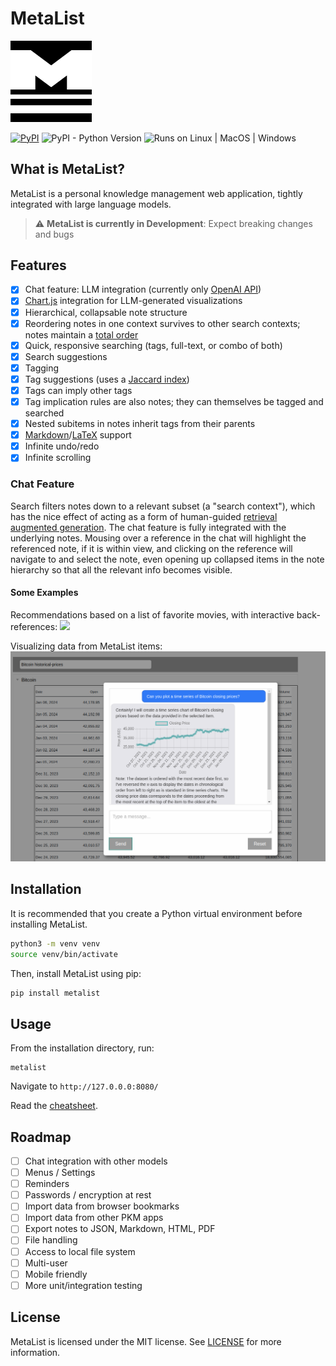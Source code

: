 
# MetaList

<img src="docs/img/MetaList-Logo.png" width="130" />

[![PyPI](https://img.shields.io/pypi/v/metalist)](https://pypi.org/project/metalist/)
![PyPI - Python Version](https://img.shields.io/badge/python-3.8+-blue)
![Runs on Linux | MacOS | Windows](https://img.shields.io/badge/runs%20on-Linux%20%7C%20MacOS%20%7C%20Windows-blue)


## What is MetaList?
MetaList is a personal knowledge management web application, 
tightly integrated with large language models.

> ⚠️ **MetaList is currently in Development**: Expect breaking changes and bugs

## Features

- [x] Chat feature: LLM integration (currently only [OpenAI API](https://openai.com/blog/openai-api))
- [x] [Chart.js](https://www.chartjs.org/) integration for LLM-generated visualizations
- [x] Hierarchical, collapsable note structure
- [x] Reordering notes in one context survives to other search contexts; notes maintain a [total order](https://en.wikipedia.org/wiki/Total_order)
- [x] Quick, responsive searching (tags, full-text, or combo of both)
- [x] Search suggestions
- [x] Tagging
- [x] Tag suggestions (uses a [Jaccard index](https://en.wikipedia.org/wiki/Jaccard_index))
- [x] Tags can imply other tags
- [x] Tag implication rules are also notes; they can themselves be tagged and searched
- [x] Nested subitems in notes inherit tags from their parents
- [x] [Markdown](https://markdown-it.github.io/)/[LaTeX](https://katex.org/) support
- [x] Infinite undo/redo
- [x] Infinite scrolling

###  Chat Feature

Search filters notes down to a relevant subset (a "search context"), which has the nice 
effect of acting as a form of human-guided [retrieval augmented generation](https://www.promptingguide.ai/techniques/rag).
The chat feature is fully integrated with the underlying notes. Mousing over a reference in the chat will highlight 
the referenced note, if it is within view, and clicking on the reference will navigate to and select the note, 
even opening up collapsed items in the note hierarchy so that all the relevant info becomes visible.

#### Some Examples

Recommendations based on a list of favorite movies, 
with interactive back-references:
<img src="docs/img/demo-1.gif" width="800"/>


Visualizing data from MetaList items:
<img src="docs/img/chat-example-4.png" width="800"/>

## Installation

It is recommended that you create a Python virtual environment before installing MetaList.

```bash
python3 -m venv venv
source venv/bin/activate
```

Then, install MetaList using pip:

```bash
pip install metalist
```

## Usage

From the installation directory, run:
```
metalist
```

Navigate to `http://127.0.0.0:8080/`

Read the [cheatsheet](docs/cheatsheet.md).

## Roadmap

- [ ] Chat integration with other models
- [ ] Menus / Settings
- [ ] Reminders
- [ ] Passwords / encryption at rest
- [ ] Import data from browser bookmarks
- [ ] Import data from other PKM apps
- [ ] Export notes to JSON, Markdown, HTML, PDF
- [ ] File handling
- [ ] Access to local file system
- [ ] Multi-user
- [ ] Mobile friendly
- [ ] More unit/integration testing

## License

MetaList is licensed under the MIT license. See [LICENSE](LICENSE) for more information.

